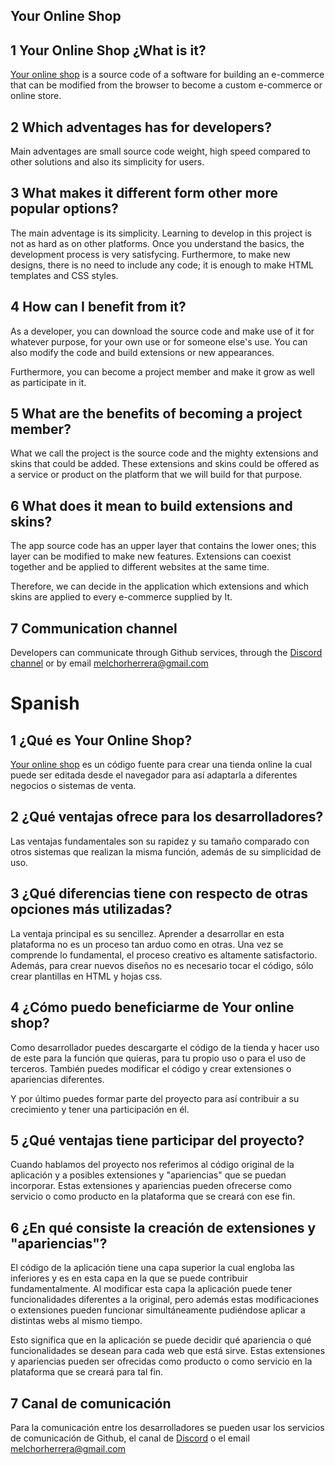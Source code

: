 Your Online Shop
----------------

## 1 Your Online Shop ¿What is it?

[Your online shop](https://github.com/petazeta/youronlineshop) is a source code of a software for building an e-commerce that can be modified from the browser to become a custom e-commerce or online store.

## 2 Which adventages has for developers?

Main adventages are small source code weight, high speed compared to other solutions and also its simplicity for users.

## 3 What makes it different form other more popular options?

The main adventage is its simplicity. Learning to develop in this project is not as hard as on other platforms. Once you understand the basics, the development process is very satisfycing. Furthermore, to make new designs, there is no need to include any code; it is enough to make HTML templates and CSS styles.

## 4 How can I benefit from it?

As a developer, you can download the source code and make use of it for whatever purpose, for your own use or for someone else's use. You can also modify the code and build extensions or new appearances.

Furthermore, you can become a project member and make it grow as well as participate in it.

## 5 What are the benefits of becoming a project member?

What we call the project is the source code and the mighty extensions and skins that could be added. These extensions and skins could be offered as a service or product on the platform that we will build for that purpose.

## 6 What does it mean to build extensions and skins?

The app source code has an upper layer that contains the lower ones; this layer can be modified to make new features. Extensions can coexist together and be applied to different websites at the same time.

Therefore, we can decide in the application which extensions and which skins are applied to every e-commerce supplied by It.

## 7 Communication channel

Developers can communicate through Github services, through the [Discord channel](https://discord.gg/k4pxeMCa) or by email melchorherrera@gmail.com

# Spanish

## 1 ¿Qué es Your Online Shop?

[Your online shop](https://github.com/petazeta/youronlineshop) es un código fuente para crear una tienda online la cual puede ser editada desde el navegador para así adaptarla a diferentes negocios o sistemas de venta.

## 2 ¿Qué ventajas ofrece para los desarrolladores?

Las ventajas fundamentales son su rapidez y su tamaño comparado con otros sistemas que realizan la misma función, además de su simplicidad de uso.

## 3 ¿Qué diferencias tiene con respecto de otras opciones más utilizadas?

La ventaja principal es su sencillez. Aprender a desarrollar en esta plataforma no es un proceso tan arduo como en otras. Una vez se comprende lo fundamental, el proceso creativo es altamente satisfactorio. Además, para crear nuevos diseños no es necesario tocar el código, sólo crear plantillas en HTML y hojas css.

## 4 ¿Cómo puedo beneficiarme de Your online shop?

Como desarrollador puedes descargarte el código de la tienda y hacer uso de este para la función que quieras, para tu propio uso o para el uso de terceros. También puedes modificar el código y crear extensiones o apariencias diferentes.

Y por último puedes formar parte del proyecto para así contribuir a su crecimiento y tener una participación en él.

## 5 ¿Qué ventajas tiene participar del proyecto?

Cuando hablamos del proyecto nos referimos al código original de la aplicación y a posibles extensiones y "apariencias" que se puedan incorporar. Estas extensiones y apariencias pueden ofrecerse como servicio o como producto en la plataforma que se creará con ese fin.

## 6 ¿En qué consiste la creación de extensiones y "apariencias"?

El código de la aplicación tiene una capa superior la cual engloba las inferiores y es en esta capa en la que se puede contribuir fundamentalmente. Al modificar esta capa la aplicación puede tener funcionalidades diferentes a la original, pero además estas modificaciones o extensiones pueden funcionar simultáneamente pudiéndose aplicar a distintas webs al mismo tiempo.

Esto significa que en la aplicación se puede decidir qué apariencia o qué funcionalidades se desean para cada web que está sirve. Estas extensiones y apariencias pueden ser ofrecidas como producto o como servicio en la plataforma que se creará para tal fin.

## 7 Canal de comunicación

Para la comunicación entre los desarrolladores se pueden usar los servicios de comunicación de Github, el canal de [Discord](https://discord.gg/k4pxeMCa) o el email melchorherrera@gmail.com
